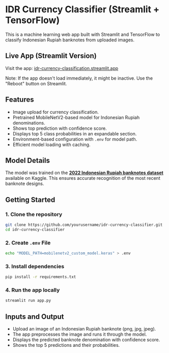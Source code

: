 # IDR Currency Classifier (Streamlit + TensorFlow)

This is a machine learning web app built with Streamlit and TensorFlow to classify Indonesian Rupiah banknotes from uploaded images.

## Live App (Streamlit Version)

Visit the app: [idr-currency-classification.streamlit.app](idr-currency-classification.streamlit.app)

Note: If the app doesn't load immediately, it might be inactive. Use the "Reboot" button on Streamlit.

## Features

- Image upload for currency classification.  
- Pretrained MobileNetV2-based model for Indonesian Rupiah denominations.
- Shows top prediction with confidence score.
- Displays top 5 class probabilities in an expandable section.
- Environment-based configuration with `.env` for model path.
- Efficient model loading with caching.

## Model Details

The model was trained on the **[2022 Indonesian Rupiah banknotes dataset](https://www.kaggle.com/datasets/fannyzahrahramadhan/uang-emisi-2022-baru)** available on Kaggle. This ensures accurate recognition of the most recent banknote designs.

## Getting Started

### 1. Clone the repository

```bash
git clone https://github.com/yourusername/idr-currency-classifier.git
cd idr-currency-classifier
```

### 2. Create `.env` File
```bash
echo "MODEL_PATH=mobilenetv2_custom_model.keras" > .env
```

### 3. Install dependencies
```bash
pip install -r requirements.txt
```

### 4. Run the app locally
```bash
streamlit run app.py
```

## Inputs and Output
- Upload an image of an Indonesian Rupiah banknote (png, jpg, jpeg).
- The app preprocesses the image and runs it through the model.
- Displays the predicted banknote denomination with confidence score.
- Shows the top 5 predictions and their probabilities.

